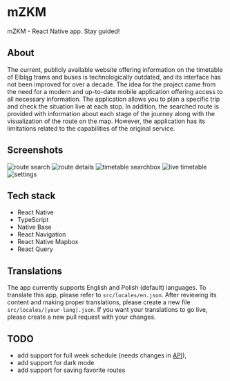 # mZKM

mZKM - React Native app. Stay guided!

## About

The current, publicly available website offering information on the timetable of Elbląg trams and buses is technologically outdated, and its interface has not been improved for over a decade. The idea for the project came from the need for a modern and up-to-date mobile application offering access to all necessary information. The application allows you to plan a specific trip and check the situation live at each stop. In addition, the searched route is provided with information about each stage of the journey along with the visualization of the route on the map. However, the application has its limitations related to the capabilities of the original service.

## Screenshots

![route search](https://ams03pap002files.storage.live.com/y4m6TMsngRB5RTg12RuqtzKGOcx9ILZUEi4JkHvYYcn0NIlhobeq_k1FcKzFR222Dnt_oZ74w-R2T3UWofjpnGgx25AUqwLuY-ad5Lr1LzH2B6UvsZIPYGlfgv3wPip8KR56z7QLz5aul4ILZfSMqjpHPxu0YKX6ifoHnrczSzk5OlPq4uLbHHdG5bVwhmPrl7E?width=304&height=660&cropmode=none)
![route details](https://ams03pap002files.storage.live.com/y4mvNNgNkes7g-ld3WLiwnyUFbX_oA9ckRFvqvSxFLJUevHFbMYMzW0MQ4Kb5tYt8Ema4biuHwwinPV0M7L4w04ZF1PL79_YiOj2nI7KmBOMfFhhJAdY6lLhygoN1x5oiarV9KDi_n7eU-LfQqUYoEXOcDfsx7VFjlzeczFaiTxQgMwXLMTsSxPj2Vnhss-3isz?width=304&height=660&cropmode=none)
![timetable searchbox](https://ams03pap002files.storage.live.com/y4mrKjzSM5no9jw0GXgZQFrrfYiDyMs5vNSxY2M1OcpAJG0vTfCa9LPmsvnYjavTuKJtisPGkRn5WsqbNGyEptNWTIlKpC8oO-jaMEm_nBXkFlr881S_SPl6imXiPr4lyHbPE8GXA9i3eivzROBAQUQo61xHDc-C0yhW_7kaUmZ1THsRZdThNCAA9AaG-zFpa9_?width=304&height=660&cropmode=none)
![live timetable](https://ams03pap002files.storage.live.com/y4mvnNXMbqlDNQOSPLlhfhh6DT3vBf07ZLc1rNYasHbXVSTFIXqhKSyDyArTETE9W-bRKvswKERBr95tBlc8fR8JI-RLMpmYbtscgOOSoyq-W28ORNYEN94MFR37AIdyPVshdgF_NxMq3I4o5yJNk9kv1FQ7Ii1dNiNubIhkBPyisqmvwSxHAxrjcMNsXTBuvOX?width=304&height=660&cropmode=none)
![settings](https://ams03pap002files.storage.live.com/y4m4te3APcPO0TLT0TUO3RGstXLLwi28fVnPaMNRJogNtfZnfADGRV9Fq3DW014ZhLwxa1TSRUfY7k8_J9L_n1FZxTibzy6U1sCi_YzWg7PS_IDBjIFhiWM8rNTPUwKl-s0ECd93J0ZgQ2n5Yb_epYr6nR8M95ksmZfhhKRE3xg6V0voi2ENNcI0c5N1AcXWkho?width=304&height=660&cropmode=none)

## Tech stack

- React Native
- TypeScript
- Native Base
- React Navigation
- React Native Mapbox
- React Query

## Translations

The app currently supports English and Polish (default) languages. To translate this app, please refer to `src/locales/en.json`. After reviewing its content and making proper translations, please create a new file `src/locales/[your-lang].json`. If you want your translations to go live, please create a new pull request with your changes.

## TODO

- add support for full week schedule (needs changes in [API](https://github.com/bemolxd/better-zkm-api)),
- add support for dark mode
- add support for saving favorite routes
